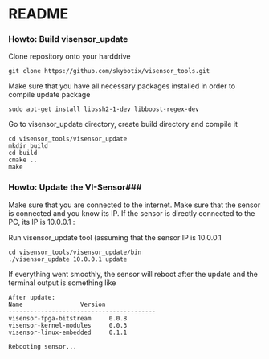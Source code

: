 # README #

### Howto: Build visensor_update ###

Clone repository onto your harddrive
```
git clone https://github.com/skybotix/visensor_tools.git
```
Make sure that you have all necessary packages installed in order to compile update package
```
sudo apt-get install libssh2-1-dev libboost-regex-dev
```
Go to visensor_update directory, create build directory and compile it
```
cd visensor_tools/visensor_update
mkdir build
cd build
cmake ..
make
```

### Howto: Update the VI-Sensor###
Make sure that you are connected to the internet. Make sure that the sensor is connected and you know its IP. If the sensor is directly connected to the PC, its IP is 10.0.0.1 :

Run visensor_update tool (assuming that the sensor IP is 10.0.0.1
```
cd visensor_tools/visensor_update/bin
./visensor_update 10.0.0.1 update
```
If everything went smoothly, the sensor will reboot after the update and the terminal output is something like

```
After update:
Name				Version
-----------------------------------------
visensor-fpga-bitstream		0.0.8
visensor-kernel-modules		0.0.3
visensor-linux-embedded		0.1.1

Rebooting sensor...
```
